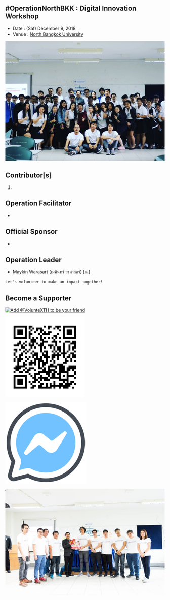 ## #OperationNorthBKK : Digital Innovation Workshop

+ Date : (Sat) December 9, 2018
+ Venue : [North Bangkok University](http://www.northbkk.ac.th/)

[![](/OperationNorthBKK/pic/Group.jpg "#OperationNorthBKK")](https://web.facebook.com/hashtag/OperationNorthBKK)

## Contributor[s]
1.

## Operation Facilitator
+

## Official Sponsor
+ 

## Operation Leader
+ Maykin Warasart (เมฆินทร์ วรศาสตร์) [[➳](http://mk.in.th)]

```markdown
Let's volunteer to make an impact together!
```

## Become a Supporter

[![](https://scdn.line-apps.com/n/line_add_friends/btn/en.png "Add @VolunteXTH to be your friend")](https://lin.ee/cnIgUj4)

[![](/@VolunteXTH.png "Add @VolunteXTH to be your friend")](https://line.me/R/ti/p/@voluntex)

[![](/fb-m.png "Talk to us via FB messenger")](https://m.me/VolunteXTH)


[![](/OperationNorthBKK/pic/Gift.jpg "#OperationNorthBKK")](https://web.facebook.com/hashtag/OperationNorthBKK)

